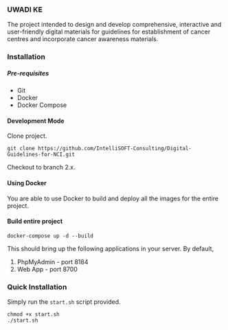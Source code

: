 ### UWADI KE

The project intended to design and develop comprehensive, interactive and user-friendly digital materials for guidelines for establishment of cancer centres and incorporate cancer awareness materials.
### Installation

##### Pre-requisites

- Git
- Docker
- Docker Compose

#### Development Mode

Clone project.

`git clone https://github.com/IntelliSOFT-Consulting/Digital-Guidelines-for-NCI.git`

Checkout to branch 2.x. 

#### Using Docker

You are able to use Docker to build and deploy all the images for the entire project.

#### Build entire project

`docker-compose up -d --build`

This should bring up the following applications in your server.
By default, 

1. PhpMyAdmin - port 8184
2. Web App - port 8700 


### Quick Installation

Simply run the `start.sh` script provided.

```
chmod +x start.sh
./start.sh
```
 
